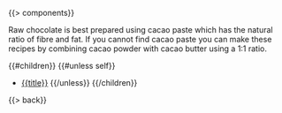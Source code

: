 {{> components}}

Raw chocolate is best prepared using cacao paste which has the natural ratio of fibre and fat. If you cannot find cacao paste you can make these recipes by combining cacao powder with cacao butter using a 1:1 ratio.

{{#children}}
{{#unless self}}
* [{{title}}]({{href}})
{{/unless}}
{{/children}}

{{> back}}
